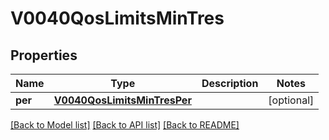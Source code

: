 # V0040QosLimitsMinTres

## Properties
Name | Type | Description | Notes
------------ | ------------- | ------------- | -------------
**per** | [**V0040QosLimitsMinTresPer**](V0040QosLimitsMinTresPer.md) |  | [optional] 

[[Back to Model list]](../README.md#documentation-for-models) [[Back to API list]](../README.md#documentation-for-api-endpoints) [[Back to README]](../README.md)


